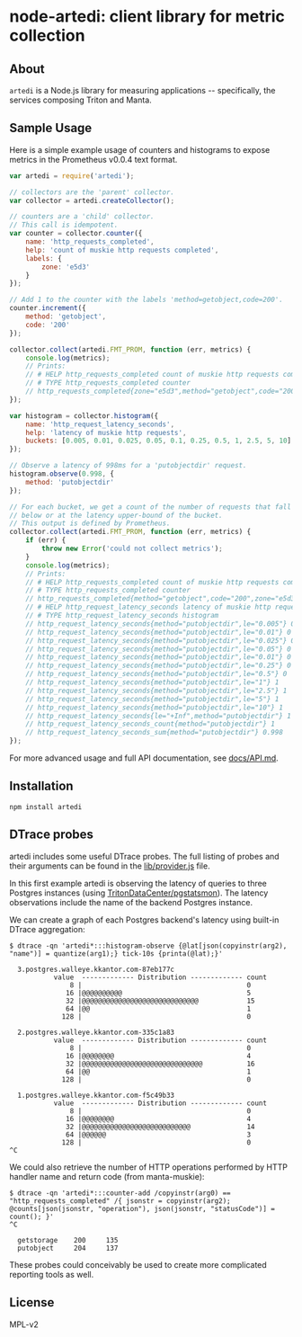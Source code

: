 # node-artedi: client library for metric collection

## About
`artedi` is a Node.js library for measuring applications -- specifically, the
services composing Triton and Manta.

## Sample Usage
Here is a simple example usage of counters and histograms to expose
metrics in the Prometheus v0.0.4 text format.

```javascript
var artedi = require('artedi');

// collectors are the 'parent' collector.
var collector = artedi.createCollector();

// counters are a 'child' collector.
// This call is idempotent.
var counter = collector.counter({
    name: 'http_requests_completed',
    help: 'count of muskie http requests completed',
    labels: {
        zone: 'e5d3'
    }
});

// Add 1 to the counter with the labels 'method=getobject,code=200'.
counter.increment({
    method: 'getobject',
    code: '200'
});

collector.collect(artedi.FMT_PROM, function (err, metrics) {
    console.log(metrics);
    // Prints:
    // # HELP http_requests_completed count of muskie http requests completed
    // # TYPE http_requests_completed counter
    // http_requests_completed{zone="e5d3",method="getobject",code="200"} 1
});

var histogram = collector.histogram({
    name: 'http_request_latency_seconds',
    help: 'latency of muskie http requests',
    buckets: [0.005, 0.01, 0.025, 0.05, 0.1, 0.25, 0.5, 1, 2.5, 5, 10]
});

// Observe a latency of 998ms for a 'putobjectdir' request.
histogram.observe(0.998, {
    method: 'putobjectdir'
});

// For each bucket, we get a count of the number of requests that fall
// below or at the latency upper-bound of the bucket.
// This output is defined by Prometheus.
collector.collect(artedi.FMT_PROM, function (err, metrics) {
    if (err) {
        throw new Error('could not collect metrics');
    }
    console.log(metrics);
    // Prints:
    // # HELP http_requests_completed count of muskie http requests completed
    // # TYPE http_requests_completed counter
    // http_requests_completed{method="getobject",code="200",zone="e5d3"} 1
    // # HELP http_request_latency_seconds latency of muskie http requests
    // # TYPE http_request_latency_seconds histogram
    // http_request_latency_seconds{method="putobjectdir",le="0.005"} 0
    // http_request_latency_seconds{method="putobjectdir",le="0.01"} 0
    // http_request_latency_seconds{method="putobjectdir",le="0.025"} 0
    // http_request_latency_seconds{method="putobjectdir",le="0.05"} 0
    // http_request_latency_seconds{method="putobjectdir",le="0.01"} 0
    // http_request_latency_seconds{method="putobjectdir",le="0.25"} 0
    // http_request_latency_seconds{method="putobjectdir",le="0.5"} 0
    // http_request_latency_seconds{method="putobjectdir",le="1"} 1
    // http_request_latency_seconds{method="putobjectdir",le="2.5"} 1
    // http_request_latency_seconds{method="putobjectdir",le="5"} 1
    // http_request_latency_seconds{method="putobjectdir",le="10"} 1
    // http_request_latency_seconds{le="+Inf",method="putobjectdir"} 1
    // http_request_latency_seconds_count{method="putobjectdir"} 1
    // http_request_latency_seconds_sum{method="putobjectdir"} 0.998
});
```

For more advanced usage and full API documentation, see
[docs/API.md](./docs/API.md).

## Installation
```
npm install artedi
```

## DTrace probes
artedi includes some useful DTrace probes. The full listing of probes and their
arguments can be found in the [lib/provider.js](./lib/provider.js) file.

In this first example artedi is observing the latency of queries to three
Postgres instances (using [TritonDataCenter/pgstatsmon](https://github.com/TritonDataCenter/pgstatsmon)).
The latency observations include the name of the backend Postgres instance.

We can create a graph of each Postgres backend's latency using built-in DTrace
aggregation:
```
$ dtrace -qn 'artedi*:::histogram-observe {@lat[json(copyinstr(arg2), "name")] = quantize(arg1);} tick-10s {printa(@lat);}'

  3.postgres.walleye.kkantor.com-87eb177c
           value  ------------- Distribution ------------- count
               8 |                                         0
              16 |@@@@@@@@@@                               5
              32 |@@@@@@@@@@@@@@@@@@@@@@@@@@@@@            15
              64 |@@                                       1
             128 |                                         0

  2.postgres.walleye.kkantor.com-335c1a83
           value  ------------- Distribution ------------- count
               8 |                                         0
              16 |@@@@@@@@                                 4
              32 |@@@@@@@@@@@@@@@@@@@@@@@@@@@@@@           16
              64 |@@                                       1
             128 |                                         0

  1.postgres.walleye.kkantor.com-f5c49b33
           value  ------------- Distribution ------------- count
               8 |                                         0
              16 |@@@@@@@@                                 4
              32 |@@@@@@@@@@@@@@@@@@@@@@@@@@@              14
              64 |@@@@@@                                   3
             128 |                                         0
^C
```

We could also retrieve the number of HTTP operations performed by HTTP handler
name and return code (from manta-muskie):
```
$ dtrace -qn 'artedi*:::counter-add /copyinstr(arg0) == "http_requests_completed" /{ jsonstr = copyinstr(arg2); @counts[json(jsonstr, "operation"), json(jsonstr, "statusCode")] = count(); }'
^C

  getstorage    200     135
  putobject     204     137
```

These probes could conceivably be used to create more complicated reporting
tools as well.

## License

MPL-v2
